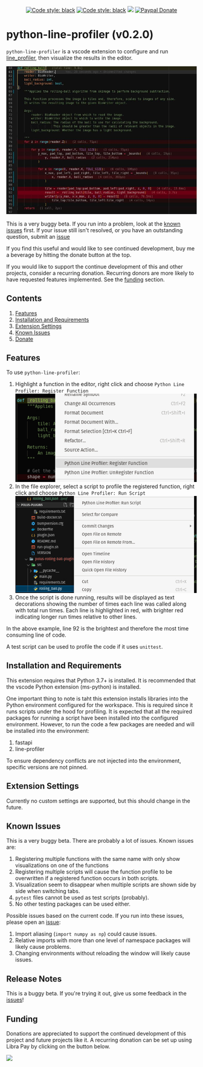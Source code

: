 <p align="center">
<a href="https://opensource.org/licenses/MIT"><img alt="Code style: black" src="https://img.shields.io/badge/License-MIT-red?style=flat-square"></a>
<a href="https://github.com/psf/black"><img alt="Code style: black" src="https://img.shields.io/badge/code%20style-black-000000?style=flat-square"></a>
<a href="https://liberapay.com/nicholas-schaub/donate"><img src="https://img.shields.io/liberapay/receives/nicholas-schaub.svg?style=flat-square&logo=liberapay"></a>
<a href="https://www.paypal.com/donate/?business=BJ5E2X66MKSAL&no_recurring=0&currency_code=USD"><img alt="Paypal Donate" src="https://www.paypalobjects.com/en_US/i/btn/btn_donate_SM.gif"/></a>
</p>

# python-line-profiler (v0.2.0)

`python-line-profiler` is a vscode extension to configure and run [line_profiler](https://github.com/pyutils/line_profiler#installation), then visualize the results in the editor.


![example](https://github.com/PerpetualHelp/python-line-profiler/raw/master/images/highlights.jpg)

This is a very buggy beta. If you run into a problem, look at the [known issues](#known-issues) first. If your issue still isn't resolved, or you have an outstanding question, submit an [issue](https://github.com/PerpetualHelp/python-line-profiler/issues)

If you find this useful and would like to see continued development, buy me a beverage by hitting the donate button at the top.

If you would like to support the continue development of this and other projects, consider a recurring donation. Recurring donors are more likely to have requested features implemented. See the [funding](#funding) section.

## Contents

1. [Features](#features)
2. [Installation and Requirements](#installation-and-requirements)
3. [Extension Settings](#extension-settings)
3. [Known Issues](#known-issues)
4. [Donate](#funding)

## Features

To use `python-line-profiler`:
1. Highlight a function in the editor, right click and choose `Python Line Profiler: Register Function`
![register function](https://github.com/PerpetualHelp/python-line-profiler/raw/master/images/register_function.jpg)
2. In the file explorer, select a script to profile the registered function, right click and choose `Python Line Profiler: Run Script`
![run script](https://github.com/PerpetualHelp/python-line-profiler/raw/master/images/run_script.jpg)
3. Once the script is done running, results will be displayed as text decorations showing the number of times each line was called along with total run times. Each line is highlighted in red, with brighter red indicating longer run times relative to other lines.

In the above example, line 92 is the brightest and therefore the most time consuming line of code.

A test script can be used to profile the code if it uses `unittest`.

## Installation and Requirements

This extension requires that Python 3.7+ is installed. It is recommended that the vscode Python extension (ms-python) is installed.

One important thing to note is taht this extension installs libraries into the Python environment configured for the workspace. This is required since it runs scripts under the hood for profiling. It is expected that all the required packages for running a script have been installed into the configured environment. However, to run the code a few packages are needed and will be installed into the environment:
1. fastapi
2. line-profiler

To ensure dependency conflicts are not injected into the environment, specific versions are not pinned.

## Extension Settings

Currently no custom settings are supported, but this should change in the future.

## Known Issues

This is a very buggy beta. There are probably a lot of issues. Known issues are:
1. Registering multiple functions with the same name with only show visualizations on one of the functions
2. Registering multiple scripts will cause the function profile to be overwritten if a registered function occurs in both scripts.
3. Visualization seem to disappear when multiple scripts are shown side by side when switching tabs.
4. `pytest` files cannot be used as test scripts (probably).
5. No other testing packages can be used either.

Possible issues based on the current code. If you run into these issues, please open an [issue](https://github.com/PerpetualHelp/python-line-profiler/issues):
1. Import aliasing (`import numpy as np`) could cause issues.
2. Relative imports with more than one level of namespace packages will likely cause problems.
3. Changing environments without reloading the window will likely cause issues.

## Release Notes

This is a buggy beta. If you're trying it out, give us some feedback in the [issues](https://github.com/PerpetualHelp/python-line-profiler/issues)!

## Funding

Donations are appreciated to support the continued development of this project and future projects like it. A recurring donation can be set up using Libra Pay by clicking on the button below.

<a href="https://liberapay.com/nicholas-schaub/donate"><img src="https://img.shields.io/liberapay/receives/nicholas-schaub.svg?style=flat-square&logo=liberapay"></a>
